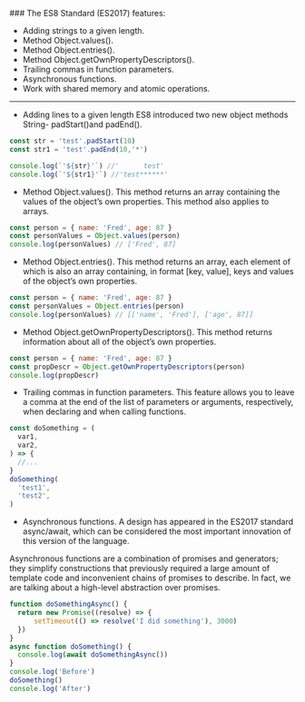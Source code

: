 ### The ES8 Standard (ES2017) features:

- Adding strings to a given length.
- Method Object.values().
- Method Object.entries().
- Method Object.getOwnPropertyDescriptors().
- Trailing commas in function parameters.
- Asynchronous functions.
- Work with shared memory and atomic operations.

---

- Adding lines to a given length
ES8 introduced two new object methods String- padStart()and padEnd().

```javascript
const str = 'test'.padStart(10)
const str1 = 'test'.padEnd(10,'*')

console.log(`'${str}'`) //'      test'
console.log(`'${str1}'`) //'test******'
```


- Method Object.values().
This method returns an array containing the values ​​of the object’s own properties.
This method also applies to arrays.


```javascript
const person = { name: 'Fred', age: 87 }
const personValues = Object.values(person) 
console.log(personValues) // ['Fred', 87]
```



- Method Object.entries().
This method returns an array, each element of which is also an array containing, 
in format [key, value], keys and values ​​of the object’s own properties.

```javascript
const person = { name: 'Fred', age: 87 }
const personValues = Object.entries(person) 
console.log(personValues) // [['name', 'Fred'], ['age', 87]]
```

- Method Object.getOwnPropertyDescriptors().
This method returns information about all of the object’s own properties. 
```javascript
const person = { name: 'Fred', age: 87 }
const propDescr = Object.getOwnPropertyDescriptors(person)
console.log(propDescr) 
```


- Trailing commas in function parameters.
This feature allows you to leave a comma at the end of the list of parameters or arguments, respectively, when declaring and when calling functions.

```javascript
const doSomething = (
  var1, 
  var2,
) => {
  //...
}
doSomething(
  'test1',
  'test2',
)
```

- Asynchronous functions.
A design has appeared in the ES2017 standard async/await, which can be considered the most important innovation of this version of the language.

Asynchronous functions are a combination of promises and generators; they simplify constructions that previously required a large amount of template code and inconvenient chains of promises to describe. 
In fact, we are talking about a high-level abstraction over promises.

```javascript
function doSomethingAsync() {
  return new Promise((resolve) => {
      setTimeout(() => resolve('I did something'), 3000)
  })
}
async function doSomething() {
  console.log(await doSomethingAsync())
}
console.log('Before')
doSomething()
console.log('After')
```

